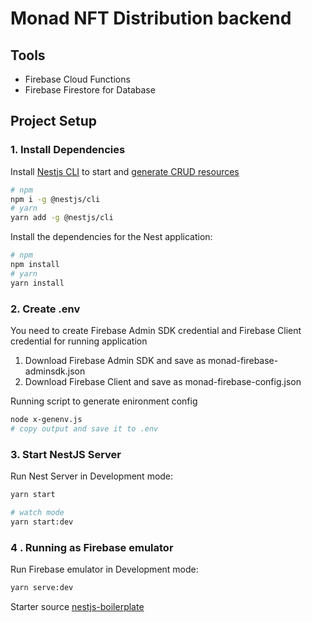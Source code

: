 # Monad NFT Distribution backend

## Tools
 - Firebase Cloud Functions
 - Firebase Firestore for Database

## Project Setup

### 1. Install Dependencies

Install [Nestjs CLI](https://docs.nestjs.com/cli/usages) to start and [generate CRUD resources](https://trilon.io/blog/introducing-cli-generators-crud-api-in-1-minute)

```bash
# npm
npm i -g @nestjs/cli
# yarn
yarn add -g @nestjs/cli
```

Install the dependencies for the Nest application:

```bash
# npm
npm install
# yarn
yarn install
```

### 2. Create .env

You need to create Firebase Admin SDK credential and Firebase Client credential for running application

1. Download Firebase Admin SDK and save as monad-firebase-adminsdk.json
2. Download Firebase Client and save as monad-firebase-config.json

Running script to generate enironment config

```bash
node x-genenv.js
# copy output and save it to .env
```

### 3. Start NestJS Server

Run Nest Server in Development mode:

```bash
yarn start

# watch mode
yarn start:dev
```

### 4 . Running as Firebase emulator

Run Firebase emulator in Development mode:

```bash
yarn serve:dev
```

Starter source [nestjs-boilerplate](https://github.com/notiz-dev/nestjs-prisma-starter)
